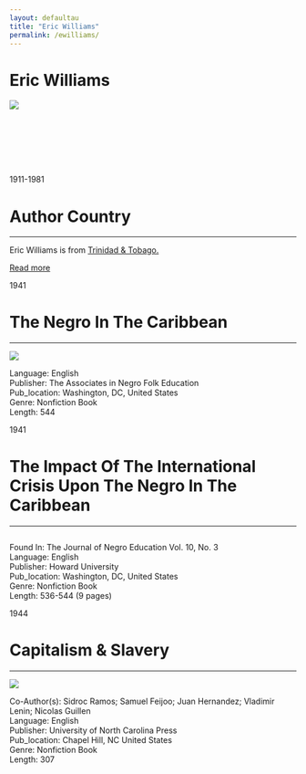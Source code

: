 ```yaml
---
layout: defaultau
title: "Eric Williams"
permalink: /ewilliams/
---
```

<!-- partial:index.partial.html -->
<div class="content">
    <h1>Eric Williams</h1>
    <div class="quote">
        <div><img src="https://upload.wikimedia.org/wikipedia/commons/thumb/e/ee/Eric_Williams_%28cropped%29.jpg/330px-Eric_Williams_%28cropped%29.jpg" class="logo"></div>
    </div>
    <div class="timeline">
        <div style="padding-bottom:100px;"></div>
        <div class="block">
            <div class="date right"><p class="right">1911-1981</p></div>
            <div class="dot"></div>
            <div class="left first">
            <div class="author_country">
                <h1>Author Country</h1><hr>
            <div class="aclocation"> <p>Eric Williams is from <a href="{{ site.baseurl }}/3">Trinidad & Tobago.</a></p></div>
                <div class="acreadmore"><a href="https://en.wikipedia.org/wiki/Eric_Williams" target="_blank">Read more</a></div>
            </div>
            </div>
        </div>
        <div class="block">
            <div class="date left"><p class="left">1941</p></div>
            <div class="dot"></div>
            <div class="right">
                <h1>The Negro In The Caribbean</h1><hr>
                <p><img src="https://encrypted-tbn1.gstatic.com/images?q=tbn:ANd9GcR0qlqS25OmR75ZuwXya-_N_2NwPbMhAJf6Gb-wtyIbbsilERg4"></p>
                <p>       
		Language: English<br/>
                Publisher: The Associates in Negro Folk Education<br/>
                Pub_location: Washington, DC, United States<br/>
                Genre: Nonfiction Book<br/>
                Length:   544<br/>                   </p>
            </div>
        </div>
	  <div class="block">
            <div class="date left"><p class="left">1941</p></div>
            <div class="dot"></div>
            <div class="right">
                <h1>The Impact Of The International Crisis Upon The Negro In The Caribbean</h1><hr>
                <p><img src=""></p>
                <p>
		    Found In: The Journal of Negro Education Vol. 10, No. 3<br/>               
		    Language: English<br/>
                Publisher: Howard University<br/>
                Pub_location: Washington, DC, United States<br/>
                Genre: Nonfiction Book<br/>
                Length: 536-544 (9 pages)<br/>                   </p>
            </div>
        </div>
	  <div class="block">
            <div class="date left"><p class="left">1944</p></div>
            <div class="dot"></div>
            <div class="right">
                <h1>Capitalism & Slavery</h1><hr>
                <p><img src="https://m.media-amazon.com/images/I/5184T8U644L._SX322_BO1,204,203,200_.jpg"></p>
                <p>
		    Co-Author(s): Sidroc Ramos; Samuel Feijoo; Juan Hernandez; Vladimir Lenin; Nicolas Guillen<br/>               
		    Language: English<br/>
                Publisher: University of North Carolina Press<br/>
                Pub_location: Chapel Hill, NC United States<br/>
                Genre: Nonfiction Book<br/>
                Length: 307<br/>                   </p>
            </div>
        </div>
  <!-- partial -->
<script src='https://cdnjs.cloudflare.com/ajax/libs/jquery/3.1.1/jquery.min.js'></script><script  src="{{ site.baseurl }}/assets/js/authorscript.js"></script>